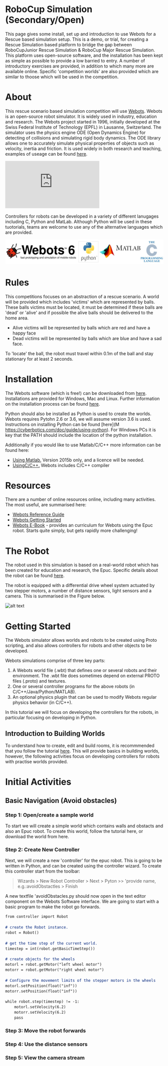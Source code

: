 # RoboCup Simulation (Secondary/Open)

This page gives some install, set up and introduction to use Webots for a Rescue based simulation setup. This is a demo, or trial, for creating a Rescue Simulation based platform to bridge the gap between RoboCupJunior Rescue Simulation & RoboCup Major Rescue Simulation. This platform uses open-source software, and the installation has been kept as simple as possible to provide a low barried to entry.  A number of introductory exercises are provided, in addition to which many more are available online.  Specific 'competition worlds' are also provided which are similar to thoose which will be used in the competition.  

# About

This rescue scenario based simulation competition will use [Webots](https://cyberbotics.com/). Webots is an open-source robot simulator. It is widely used in industry, education and research. The Webots project started in 1996, initially developed at the Swiss Federal Institute of Technology (EPFL) in Lausanne, Switzerland.  The simulator uses the physics engine ODE (Open Dynamics Engine) for detecting of collisions and simulating rigid body dynamics. The ODE library allows one to accurately simulate physical properties of objects such as velocity, inertia and friction.  It is used widely in both research and teaching, examples of useage can be found [here](https://www.youtube.com/user/cyberboticswebots).

<iframe width="300" align="centre" src="https://www.youtube.com/embed/O7U3sX_ubGc" frameborder="0" allow="accelerometer; autoplay; encrypted-media; gyroscope; picture-in-picture" allowfullscreen></iframe>

Controllers for robots can be developed in a variety of different lanugages including C, Python and MatLab.  Although Python will be used in these tuotorials, teams are welcome to use any of the alternative languages which are provided.  

![alt text](logo.jpg "Combination of Environments")


# Rules

This competitions focuses on an abstraction of a rescue scenario.  A world will be provided which includes 'victims' which are represented by balls.  These balls victims must be located, it must be determined if these balls are 'dead' or 'alive' and if possible the alive balls should be delivered to the home area.  
* Alive victims will be represented by balls which are red and have a happy face
* Dead victims will be represented by balls which are blue and have a sad face.

To 'locate' the ball, the robot must travel within 0.1m of the ball and stay stationary for at least 2 seconds.  

# Installation

The Webots software (which is free!) can be downloaded from [here](https://cyberbotics.com/download).  Installations are provided for Windows, Mac and Linux.  Further information on the installation process can be found [here](https://cyberbotics.com/doc/guide/installing-webots).  

Python should also be installed as Python is used to create the worlds.  Webots requires Pytohn 2.6 or 3.6, we will assume version 3.6 is used.  Instructions on installing Python can be found [here](M
https://cyberbotics.com/doc/guide/using-python).  For Windows PCs it is key that the PATH should include the location of the python installation.

Additionally if you would like to use Matlab/C/C++ more information can be found here:
* [Using Matlab.](https://cyberbotics.com/doc/guide/using-matlab) Version 2015b only, and a licence will be needed.
* [UsingC/C++.](https://cyberbotics.com/doc/guide/using-c) Webots includes C/C++ compiler


# Resources

There are a number of online resources online, including many activities.  The most useful, are summarised here:
* [Webots Reference Guide](https://cyberbotics.com/doc/reference/index)
* [Webots Getting Started](https://cyberbotics.com/#support)
* [Webots E-Book](https://en.wikibooks.org/wiki/Cyberbotics%27_Robot_Curriculum) - provides an curriculum for Webots using the Epuc robot.  Starts quite simply, but gets rapidly more challenging!

# The Robot
The robot used in this simulation is based on a real-world robot which has been created for education and research, the Epuc.  Specific details about the robot can be found [here](https://cyberbotics.com/doc/guide/epuck).    

The robot is equipped with a differential drive wheel system actuated by two stepper motors, a number of distance sensors, light sensors and a camera.  This is summarised in the Figure below.  

![alt text](epuc.jpg "The Epuc Robot: sensors and actuators")


# Getting Started

The Webots simulator allows worlds and robots to be created using Proto scripting, and also allows controllers for robots and other objects to be developed.  

Webots simulations comprise of three key parts:
1. A Webots world file (.wbt) that defines one or several robots and their environment. The .wbt file does sometimes depend on external PROTO files (.proto) and textures.
2. One or several controller programs for the above robots (in C/C++/Java/Python/MATLAB).
3. An optional physics plugin that can be used to modify Webots regular physics behavior (in C/C++).

In this tutorial we will focus on developing the controllers for the robots, in particular focusing on developing in Python.

## Introduction to Building Worlds 

To understand how to create, edit and build rooms, it is recommmended that you follow the tutorial [here](https://cyberbotics.com/doc/guide/tutorial-1-your-first-simulation-in-webots-20-minutes).  This will provide basics in building worlds, however, the following activities focus on developing controllers for robots with practise worlds provided.    


# Initial Activities

## Basic Navigation (Avoid obstacles)

### Step 1: Open/create a sample world

To start we will create a simple world which contains walls and obstacts and also an Epuc robot.  To create this world, follow the tutorial here, or download the world from here.

### Step 2: Create New Controller

Next, we will create a new 'controller' for the epuc robot.  This is going to be written in Python, and can be created using the controller wizard.  To create this controller start from the toolbar:

> Wizards > New Robot Controller > Next > Pyton >> 'provide name, e.g.:avoidObstactles > Finish

A new textfile 'avoidObstacles.py should now open in the text editor component on the Webots Software interface.  We are going to start with a basic program to make the robot go forwards.

```markdown
from controller import Robot

# create the Robot instance.
robot = Robot()

# get the time step of the current world.
timestep = int(robot.getBasicTimeStep())

# create objects for the wheels
motorl = robot.getMotor("left wheel motor")
motorr = robot.getMotor("right wheel motor")

# Configure the movement limits of the stepper motors in the wheels
motorl.setPosition(float("inf"))
motorr.setPosition(float("inf"))

while robot.step(timestep) != -1:
    motorl.setVelocity(6.2)
    motorr.setVelocity(6.2)
    pass
```



### Step 3: Move the robot forwards

### Step 4: Use the distance sensors

### Step 5: View the camera stream
 
